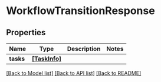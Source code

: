# WorkflowTransitionResponse


## Properties
Name | Type | Description | Notes
------------ | ------------- | ------------- | -------------
**tasks** | [**[TaskInfo]**](TaskInfo.md) |  | 

[[Back to Model list]](../#documentation-for-models) [[Back to API list]](../#documentation-for-api-endpoints) [[Back to README]](../)


